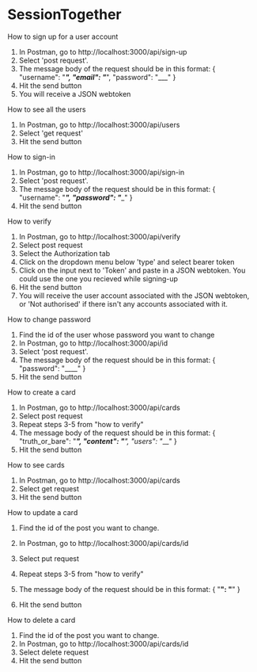 # SessionTogether

How to sign up for a user account

1. In Postman, go to http://localhost:3000/api/sign-up
2. Select 'post request'. 
3. The message body of the request should be in this format: 
{
         "username": "___",
      "email": "___",
      "password": "___"
  }
5.  Hit the send button
6.  You will receive a JSON webtoken 

How to see all the users 

1. In Postman, go to http://localhost:3000/api/users
2. Select 'get request'
3.  Hit the send button

How to sign-in 

1. In Postman, go to http://localhost:3000/api/sign-in
2.  Select 'post request'. 
3. The message body of the request should be in this format: 
{
         "username": "___",
      "password": "____"
  }
6. Hit the send button

How to verify 

1. In Postman, go to http://localhost:3000/api/verify 
2. Select post request
3. Select the Authorization tab
4. Click on the dropdown menu below 'type' and select bearer token 
5. Click on the input next to 'Token' and paste in a JSON webtoken. You could use the one you recieved while signing-up
6. Hit the send button
7. You will receive the user account associated with the JSON webtoken, or 'Not authorised' if there isn't any accounts associated with it. 

How to change password 

1. Find the id of the user whose password you want to change
2.  In Postman, go to http://localhost:3000/api/id
3. Select 'post request'. 
3. The message body of the request should be in this format: 
{
      "password": "____"
  }
4. Hit the send button

How to create a card
1. In Postman, go to http://localhost:3000/api/cards
2. Select post request
3. Repeat steps 3-5 from "how to verify"
4. The message body of the request should be in this format: 
 {
          "truth_or_bare": "___",
      "content": "____",
          "users": "___"
  }
6. Hit the send button

How to see cards

1. In Postman, go to http://localhost:3000/api/cards
2. Select get request
3. Hit the send button

How to update a card

1. Find the id of the post you want to change. 
2.  In Postman, go to http://localhost:3000/api/cards/id
3.  Select put request
4.  Repeat steps 3-5 from "how to verify"
5.  The message body of the request should be in this format: 
{
      "____": "____"
  }

7. Hit the send button

How to delete a card 
  
  1. Find the id of the post you want to change. 
2.  In Postman, go to http://localhost:3000/api/cards/id
3.  Select delete request
4.  Hit the send button


